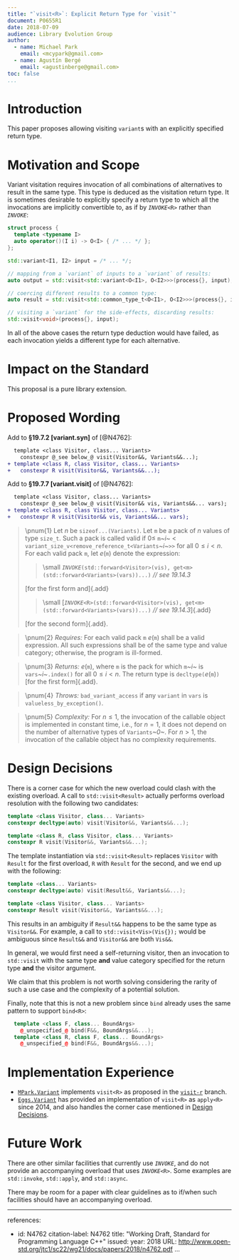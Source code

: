 ```yaml
---
title: "`visit<R>`: Explicit Return Type for `visit`"
document: P0655R1
date: 2018-07-09
audience: Library Evolution Group
author:
  - name: Michael Park
    email: <mcypark@gmail.com>
  - name: Agustín Bergé
    email: <agustinberge@gmail.com>
toc: false
...
```


# Introduction

This paper proposes allowing visiting `variant`s with an explicitly specified
return type.

# Motivation and Scope

Variant visitation requires invocation of all combinations of alternatives to
result in the same type. This type is deduced as the visitation return type.
It is sometimes desirable to explicitly specify a return type to which all
the invocations are implicitly convertible to, as if by _`INVOKE`_`<R>` rather
than _`INVOKE`_:

```cpp
struct process {
  template <typename I>
  auto operator()(I i) -> O<I> { /* ... */ };
};

std::variant<I1, I2> input = /* ... */;

// mapping from a `variant` of inputs to a `variant` of results:
auto output = std::visit<std::variant<O<I1>, O<I2>>>(process{}, input);

// coercing different results to a common type:
auto result = std::visit<std::common_type_t<O<I1>, O<I2>>>(process{}, input);

// visiting a `variant` for the side-effects, discarding results:
std::visit<void>(process{}, input);
```

In all of the above cases the return type deduction would have failed, as each
invocation yields a different type for each alternative.

# Impact on the Standard

This proposal is a pure library extension.

# Proposed Wording

Add to __§19.7.2 [variant.syn]__ of [@N4762]:

```diff
  template <class Visitor, class... Variants>
    constexpr @_see below_@ visit(Visitor&&, Variants&&...);
+ template <class R, class Visitor, class... Variants>
+   constexpr R visit(Visitor&&, Variants&&...);
```

Add to __§19.7.7 [variant.visit]__ of [@N4762]:

```diff
  template <class Visitor, class... Variants>
    constexpr @_see below_@ visit(Visitor&& vis, Variants&&... vars);
+ template <class R, class Visitor, class... Variants>
+   constexpr R visit(Visitor&& vis, Variants&&... vars);
```
> \pnum{1} Let _n_ be `sizeof...(Variants)`. Let `m` be a pack of _n_ values of type
> `size_t`. Such a pack is called valid if $0 \leq$ `m`_~i~_ <
> `variant_size_v<remove_reference_t<Variants`_~i~_`>>` for all $0 \leq i < n$.
> For each valid pack `m`, let _e_(`m`) denote the expression:
>
> > \small _`INVOKE`_`(std::forward<Visitor>(vis), get<m>(std::forward<Variants>(vars))...)` _// see 19.14.3_
>
> [for the first form and]{.add}
>
> > \small [_`INVOKE`_`<R>(std::forward<Visitor>(vis), get<m>(std::forward<Variants>(vars))...)` _// see 19.14.3_]{.add}
>
> [for the second form]{.add}.

> \pnum{2} _Requires:_ For each valid pack `m` _e_(`m`) shall be a valid
> expression. All such expressions shall be of the same type and value category;
> otherwise, the program is ill-formed.

> \pnum{3} _Returns:_ _e_(`m`), where `m` is the pack for which `m`_~i~_ is
> `vars`_~i~_`.index()` for all $0 \leq i < n$. The return type is
> `decltype(`_e_(`m`)`)` [for the first form]{.add}.

> \pnum{4} _Throws:_ `bad_variant_access` if any `variant` in `vars` is
> `valueless_by_exception()`.

> \pnum{5} _Complexity:_ For $n \leq 1$, the invocation of the callable object is
> implemented in constant time, i.e., for $n = 1$, it does not depend on the
> number of alternative types of `Variants`_~0~_. For $n > 1$, the invocation of
> the callable object has no complexity requirements.

# Design Decisions

There is a corner case for which the new overload could clash with the existing
overload. A call to `std::visit<Result>` actually performs overload resolution
with the following two candidates:

```cpp
template <class Visitor, class... Variants>
constexpr decltype(auto) visit(Visitor&&, Variants&&...);

template <class R, class Visitor, class... Variants>
constexpr R visit(Visitor&&, Variants&&...);
```

The template instantiation via `std::visit<Result>` replaces `Visitor` with
`Result` for the first overload, `R` with `Result` for the second, and
we end up with the following:

```cpp
template <class... Variants>
constexpr decltype(auto) visit(Result&&, Variants&&...);

template <class Visitor, class... Variants>
constexpr Result visit(Visitor&&, Variants&&...);
```

This results in an ambiguity if `Result&&` happens to be the same type as
`Visitor&&`. For example, a call to `std::visit<Vis>(Vis{});` would be
ambiguous since `Result&&` and `Visitor&&` are both `Vis&&`.

In general, we would first need a self-returning visitor, then an invocation
to `std::visit` with the same type __and__ value category specified for
the return type __and__ the visitor argument.

We claim that this problem is not worth solving considering the rarity of
such a use case and the complexity of a potential solution.

Finally, note that this is not a new problem since `bind` already uses
the same pattern to support `bind<R>`:

```cpp
  template <class F, class... BoundArgs>
    @_unspecified_@ bind(F&&, BoundArgs&&...);
  template <class R, class F, class... BoundArgs>
    @_unspecified_@ bind(F&&, BoundArgs&&...);
```

# Implementation Experience

  - [`MPark.Variant`][mpark/variant] implements `visit<R>` as proposed in
    the [`visit-r`][visit-r] branch.
  - [`Eggs.Variant`][eggs/variant] has provided an implementation of `visit<R>`
    as `apply<R>` since 2014, and also handles the corner case mentioned in
    [Design Decisions](#design-decisions).

[visit-r]: https://github.com/mpark/variant/tree/visit-r
[mpark/variant]: https://github.com/mpark/variant
[eggs/variant]: https://github.com/eggs-cpp/variant

# Future Work

There are other similar facilities that currently use _`INVOKE`_, and
do not provide an accompanying overload that uses _`INVOKE`_`<R>`.
Some examples are `std::invoke`, `std::apply`, and `std::async`.

There may be room for a paper with clear guidelines as to
if/when such facilities should have an accompanying overload.

---
references:
  - id: N4762
    citation-label: N4762
    title: "Working Draft, Standard for Programming Language C++"
    issued:
      year: 2018
    URL: http://www.open-std.org/jtc1/sc22/wg21/docs/papers/2018/n4762.pdf
...
